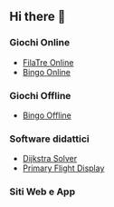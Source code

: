 ## Hi there 👋

### Giochi Online

- [FilaTre Online]()
- [Bingo Online]()
  
### Giochi Offline

- [Bingo Offline]()

### Software didattici

- [Dijkstra Solver]()
- [Primary Flight Display]()

### Siti Web e App

